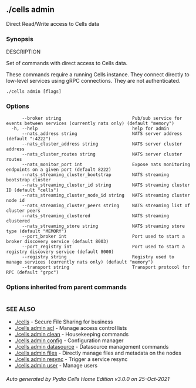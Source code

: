 ## ./cells admin

Direct Read/Write access to Cells data

### Synopsis


DESCRIPTION

  Set of commands with direct access to Cells data.
	
  These commands require a running Cells instance. They connect directly to low-level services
  using gRPC connections. They are not authenticated.


```
./cells admin [flags]
```

### Options

```
      --broker string                           Pub/sub service for events between services (currently nats only) (default "memory")
  -h, --help                                    help for admin
      --nats_address string                     NATS server address (default ":4222")
      --nats_cluster_address string             NATS server cluster address
      --nats_cluster_routes string              NATS server cluster routes
      --nats_monitor_port int                   Expose nats monitoring endpoints on a given port (default 8222)
      --nats_streaming_cluster_bootstrap        NATS streaming bootstrap cluster
      --nats_streaming_cluster_id string        NATS streaming cluster ID (default "cells")
      --nats_streaming_cluster_node_id string   NATS streaming cluster node id
      --nats_streaming_cluster_peers string     NATS streaming list of cluster peers
      --nats_streaming_clustered                NATS streaming clustered
      --nats_streaming_store string             NATS streaming store type (default "MEMORY")
      --port_broker int                         Port used to start a broker discovery service (default 8003)
      --port_registry int                       Port used to start a registry discovery service (default 8000)
      --registry string                         Registry used to manage services (currently nats only) (default "memory")
      --transport string                        Transport protocol for RPC (default "grpc")
```

### Options inherited from parent commands

```
```

### SEE ALSO

* [./cells](./cells)	 - Secure File Sharing for business
* [./cells admin acl](./cells-admin-acl)	 - Manage access control lists
* [./cells admin clean](./cells-admin-clean)	 - Housekeeping commands
* [./cells admin config](./cells-admin-config)	 - Configuration manager
* [./cells admin datasource](./cells-admin-datasource)	 - Datasource management commands
* [./cells admin files](./cells-admin-files)	 - Directly manage files and metadata on the nodes
* [./cells admin resync](./cells-admin-resync)	 - Trigger a service resync
* [./cells admin user](./cells-admin-user)	 - Manage users

###### Auto generated by Pydio Cells Home Edition v3.0.0 on 25-Oct-2021
